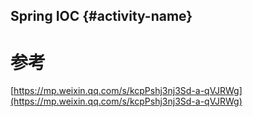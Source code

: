## Spring IOC {#activity-name}

# 参考

[https://mp.weixin.qq.com/s/kcpPshj3nj3Sd-a-qVJRWg](https://mp.weixin.qq.com/s/kcpPshj3nj3Sd-a-qVJRWg)

